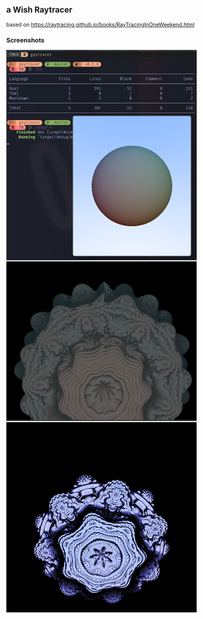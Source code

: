 ## a Wish Raytracer
based on https://raytracing.github.io/books/RayTracingInOneWeekend.html

### Screenshots
![](https://raw.githubusercontent.com/unic0rn9k/wowitsaraytracer/master/screenshot.jpeg)
![](https://raw.githubusercontent.com/unic0rn9k/wowitsaraytracer/master/mandelbulb.jpeg)
![](https://raw.githubusercontent.com/unic0rn9k/wowitsaraytracer/master/images/image_14.png)
